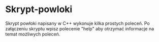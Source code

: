 # Skrypt-powloki
Skrypt powłoki napisany w C++ wykonuje kilka prostych poleceń. Po załączeniu skryptu wpisz polecenie "help" aby otrzymać informacje na temat możliwych poleceń.
